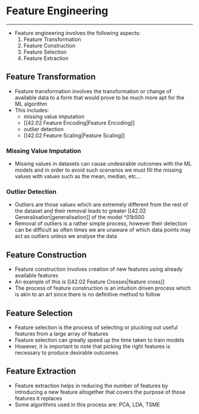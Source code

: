 # Feature Engineering
---
- Feature engineering involves the following aspects:
	1. Feature Transformation
	2. Feature Construction
	3. Feature Selection
	4. Feature Extraction
## Feature Transformation
- Feature transformation involves the transformation or change of available data to a form that would prove to be much more apt for the ML algorithm
- This includes:
	- missing value imputation
	- [[42.02 Feature Encoding|Feature Encoding]]
	- outlier detection
	- [[42.02 Feature Scaling|Feature Scaling]]
### Missing Value Imputation
- Missing values in datasets can cause undesirable outcomes with the ML models and in order to avoid such scenarios we must fill the missing values with values such as the mean, median, etc... 
### Outlier Detection
- Outliers are those values which are extremely different from the rest of the dataset and their removal leads to greater [[42.02 Generalisation|generalisation]] of the model ^01b500
- Removal of outliers is a rather simple process, however their detection can be difficult as often times we are unaware of which data points may act as outliers unless we analyse the data
## Feature Construction
- Feature construction involves creation of new features using already available features
- An example of this is [[42.02 Feature Crosses|feature cross]]
- The process of feature construction is an intuition driven process which is akin to an art since there is no definitive method to follow
## Feature Selection
- Feature selection is the process of selecting or plucking out useful features from a large array of features
- Feature selection can greatly speed up the time taken to train models
- However, it is important to note that picking the right features is necessary to produce desirable outcomes
## Feature Extraction
- Feature extraction helps in reducing the number of features by introducing a new feature altogether that covers the purpose of those features it replaces
- Some algorithms used in this process are: PCA, LDA, TSME